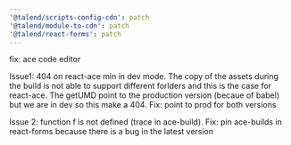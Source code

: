 ```yaml
---
'@talend/scripts-config-cdn': patch
'@talend/module-to-cdn': patch
'@talend/react-forms': patch
---
```


fix: ace code editor

Issue1: 404 on react-ace min in dev mode.
The copy of the assets during the build is not able to support different forlders and this is the case for react-ace.
The getUMD point to the production version (becaue of babel) but we are in dev so this make a 404.
Fix: point to prod for both versions

Issue 2: function f is not defined (trace in ace-build).
Fix: pin ace-builds in react-forms because there is a bug in the latest version 


